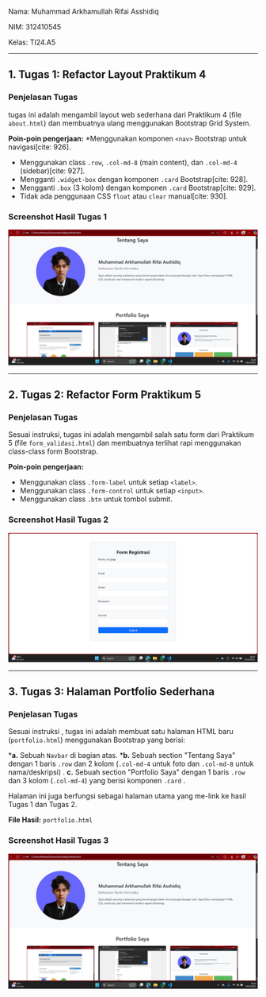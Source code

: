 
Nama: Muhammad Arkhamullah Rifai Asshidiq

NIM: 312410545

Kelas: TI24.A5

---

## 1. Tugas 1: Refactor Layout Praktikum 4

### Penjelasan Tugas
tugas ini adalah mengambil layout web sederhana dari Praktikum 4 (file `about.html`) dan membuatnya ulang menggunakan Bootstrap Grid System.

**Poin-poin pengerjaan:**
*Menggunakan komponen `<nav>` Bootstrap untuk navigasi[cite: 926].
* Menggunakan class `.row`, `.col-md-8` (main content), dan `.col-md-4` (sidebar)[cite: 927].
* Mengganti `.widget-box` dengan komponen `.card` Bootstrap[cite: 928].
* Mengganti `.box` (3 kolom) dengan komponen `.card` Bootstrap[cite: 929].
* Tidak ada penggunaan CSS `float` atau `clear` manual[cite: 930].



### Screenshot Hasil Tugas 1
![Hasil Refactor Layout Praktikum 4](https://github.com/MuhammadArkham/Lab6Web/blob/main/Screenshot%202025-10-29%20182404.png?raw=true)

---

## 2. Tugas 2: Refactor Form Praktikum 5

### Penjelasan Tugas
Sesuai instruksi, tugas ini adalah mengambil salah satu form dari Praktikum 5 (file `form_validasi.html`) dan membuatnya terlihat rapi menggunakan class-class form Bootstrap.

**Poin-poin pengerjaan:**
* Menggunakan class `.form-label` untuk setiap `<label>`.
* Menggunakan class `.form-control` untuk setiap `<input>`.
* Menggunakan class `.btn` untuk tombol submit.


### Screenshot Hasil Tugas 2
![Hasil Refactor Form Praktikum 5](https://github.com/MuhammadArkham/Lab6Web/blob/main/Screenshot%202025-10-29%20182442.png?raw=true)

---

## 3. Tugas 3: Halaman Portfolio Sederhana

### Penjelasan Tugas
Sesuai instruksi , tugas ini adalah membuat satu halaman HTML baru (`portfolio.html`) menggunakan Bootstrap yang berisi:

***a.** Sebuah `Navbar` di bagian atas.
***b.** Sebuah section "Tentang Saya" dengan 1 baris `.row` dan 2 kolom (`.col-md-4` untuk foto dan `.col-md-8` untuk nama/deskripsi) .
**c.** Sebuah section "Portfolio Saya" dengan 1 baris `.row` dan 3 kolom (`.col-md-4`) yang berisi komponen `.card` .

Halaman ini juga berfungsi sebagai halaman utama yang me-link ke hasil Tugas 1 dan Tugas 2.

**File Hasil:** `portfolio.html`

### Screenshot Hasil Tugas 3
![Hasil Halaman Portfolio](https://github.com/MuhammadArkham/Lab6Web/blob/main/Screenshot%202025-10-29%20182404.png?raw=true)
